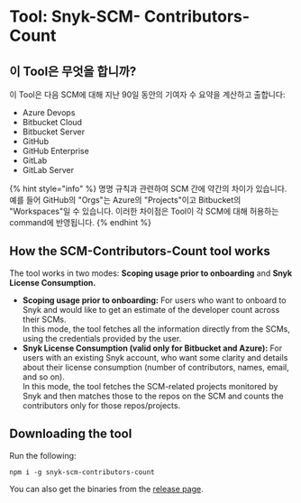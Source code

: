 # Tool: Snyk-SCM- Contributors-Count

## 이 Tool은 무엇을 합니까?

이 Tool은 다음 SCM에 대해 지난 90일 동안의 기여자 수 요약을 계산하고 출합니다:

* Azure Devops
* Bitbucket Cloud
* Bitbucket Server
* GitHub
* GitHub Enterprise
* GitLab
* GitLab Server

{% hint style="info" %}
명명 규칙과 관련하여 SCM 간에 약간의 차이가 있습니다. 예를 들어 GitHub의 "Orgs"는 Azure의 "Projects"이고 Bitbucket의 "Workspaces"일 수 있습니다. 이러한 차이점은 Tool이 각 SCM에 대해 허용하는 command에 반영됩니다.
{% endhint %}

## **How the SCM-Contributors-Count tool works**

The tool works in two modes: **Scoping usage prior to onboarding** and **Snyk License Consumption.**

* **Scoping usage prior to onboarding:** For users who want to onboard to Snyk and would like to get an estimate of the developer count across their SCMs.\
  In this mode, the tool fetches all the information directly from the SCMs, using the credentials provided by the user.
* **Snyk License Consumption (valid only for Bitbucket and Azure):** For users with an existing Snyk account, who want some clarity and details about their license consumption (number of contributors, names, email, and so on).\
  In this mode, the tool fetches the SCM-related projects monitored by Snyk and then matches those to the repos on the SCM and counts the contributors only for those repos/projects.

## Downloading the tool

Run the following:

```
npm i -g snyk-scm-contributors-count
```

You can also get the binaries from the [release page](https://github.com/snyk-tech-services/snyk-scm-contributors-count/releases).
